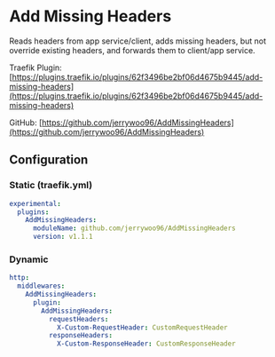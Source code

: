 # Add Missing Headers

Reads headers from app service/client, adds missing headers, but not override existing headers, and forwards them to client/app service.

Traefik Plugin: [https://plugins.traefik.io/plugins/62f3496be2bf06d4675b9445/add-missing-headers](https://plugins.traefik.io/plugins/62f3496be2bf06d4675b9445/add-missing-headers)

GitHub: [https://github.com/jerrywoo96/AddMissingHeaders](https://github.com/jerrywoo96/AddMissingHeaders)

## Configuration

### Static (traefik.yml)

```yaml
experimental:
  plugins:
    AddMissingHeaders:
      moduleName: github.com/jerrywoo96/AddMissingHeaders
      version: v1.1.1
```

### Dynamic

```yaml
http:
  middlewares:
    AddMissingHeaders:
      plugin:
        AddMissingHeaders:
          requestHeaders:
            X-Custom-RequestHeader: CustomRequestHeader
          responseHeaders:
            X-Custom-ResponseHeader: CustomResponseHeader
```
